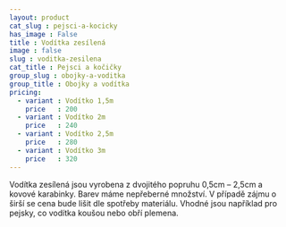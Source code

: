 ```yaml
---
layout: product
cat_slug : pejsci-a-kocicky
has_image : False
title : Vodítka zesílená
image : false
slug : voditka-zesilena
cat_title : Pejsci a kočičky
group_slug : obojky-a-voditka
group_title : Obojky a vodítka
pricing:
  - variant : Vodítko 1,5m
    price   : 200
  - variant : Vodítko 2m
    price   : 240
  - variant : Vodítko 2,5m
    price   : 280
  - variant : Vodítko 3m
    price   : 320
---
```


Vodítka zesílená jsou vyrobena z dvojitého popruhu 0,5cm – 2,5cm a kovové karabinky. Barev máme nepřeberné množství. V případě zájmu o širší se cena bude lišit dle spotřeby materiálu. Vhodné jsou například pro pejsky, co vodítka koušou nebo obří plemena.

